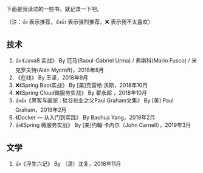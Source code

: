 下面是我读过的一些书，就记录一下吧。

（注：👍 表示推荐，👍👍 表示强烈推荐，❌ 表示我不太喜欢）

## 技术

1. 👍 《Java8 实战》 By 厄马(Raoul-Gabriel Urma) / 弗斯科(Mario Fusco) / 米克罗夫特(Alan Mycroft)，2018年8月
2. 《在线》 By 王坚，2018年9月
3. ❌《Spring Boot实战》 By [美]克雷格·沃斯，2018年10月
4. ❌《Spring Cloud微服务实战》 By 翟永超 ，2018年10月
5. 👍👍《黑客与画家 : 硅谷创业之父Paul Graham文集》 By [美] Paul Graham，2019年2月
6. 《Docker — 从入门到实践》 By Baohua Yang，2019年2月
7. 👍《Spring 微服务实战》 By [美]约翰·卡内尔（John Carnell），2019年3月

## 文学

1. 👍《浮生六记》 By （清）沈复，2018年11月
